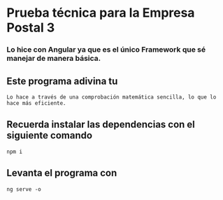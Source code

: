 # Prueba técnica para la Empresa Postal 3

### Lo hice con Angular ya que es el único Framework que sé manejar de manera básica.

## Este programa adivina tu 

    Lo hace a través de una comprobación matemática sencilla, lo que lo hace más eficiente.

## Recuerda instalar las dependencias con el siguiente comando

    npm i


## Levanta el programa con

    ng serve -o

